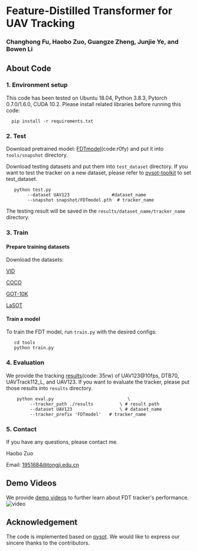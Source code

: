 # Feature-Distilled Transformer for UAV Tracking
### Changhong Fu, Haobo Zuo, Guangze Zheng, Junjie Ye, and Bowen Li
## About Code
### 1. Environment setup
This code has been tested on Ubuntu 18.04, Python 3.8.3, Pytorch 0.7.0/1.6.0, CUDA 10.2. Please install related libraries before running this code:

      pip install -r requirements.txt
### 2. Test
Download pretrained model: [FDTmodel](https://pan.baidu.com/s/1fTM66ZzcCQjPGg1_2-bDiA)(code:r0fy) and put it into `tools/snapshot` directory.

Download testing datasets and put them into `test_dataset` directory. If you want to test the tracker on a new dataset, please refer to [pysot-toolkit](https://github.com/StrangerZhang/pysot-toolkit.git) to set test_dataset.

       python test.py 
	        --dataset UAV123                #dataset_name
	        --snapshot snapshot/FDTmodel.pth  # tracker_name
	
The testing result will be saved in the `results/dataset_name/tracker_name` directory.
### 3. Train
#### Prepare training datasets

Download the datasets:

[VID](https://image-net.org/challenges/LSVRC/2017/)
 
[COCO](https://cocodataset.org/#home)

[GOT-10K](http://got-10k.aitestunion.com/downloads)

[LaSOT](http://vision.cs.stonybrook.edu/~lasot/)

#### Train a model

To train the FDT model, run `train.py` with the desired configs:

       cd tools
       python train.py

### 4. Evaluation
We provide the tracking [results](https://pan.baidu.com/s/1PoKNWFKJ40Loeu_E1GJuPQ)(code: 35rw) of UAV123@10fps, DTB70, UAVTrack112_L, and UAV123. If you want to evaluate the tracker, please put those results into `results` directory.

        python eval.py 	                          \
	         --tracker_path ./results          \ # result path
	         --dataset UAV123                  \ # dataset_name
	         --tracker_prefix 'FDTmodel'   # tracker_name
### 5. Contact
If you have any questions, please contact me.

Haobo Zuo

Email: <1951684@tongji.edu.cn>
## Demo Videos
We provide [demo videos](https://youtu.be/X-Js1hNL5JY) to further learn about FDT tracker's performance.
![video](https://youtu.be/X-Js1hNL5JY)
## Acknowledgement
The code is implemented based on [pysot](https://github.com/STVIR/pysot.git). We would like to express our sincere thanks to the contributors.
